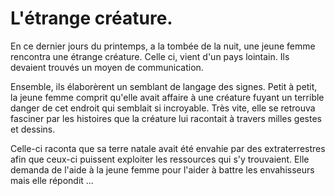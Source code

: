 # L'étrange créature.

En ce dernier jours du printemps, a la tombée de la nuit, une jeune femme rencontra une étrange créature. Celle ci, vient d'un pays lointain. Ils devaient trouvés un moyen de communication.

Ensemble, ils élaborèrent un semblant de langage des signes. Petit à petit, la jeune femme comprit qu'elle avait affaire à une créature fuyant un terrible danger de cet endroit qui semblait si incroyable. Très vite, elle se retrouva fasciner par les histoires que la créature lui racontait à travers milles gestes et dessins.

Celle-ci raconta que sa terre natale avait été envahie par des extraterrestres afin que ceux-ci puissent exploiter les ressources qui s'y trouvaient. Elle demanda de l'aide à la jeune femme pour l'aider à battre les envahisseurs mais elle répondit ... 

